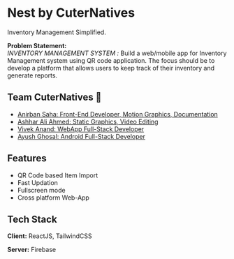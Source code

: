 # Nest by CuterNatives

Inventory Management Simplified.

**Problem Statement:** \
*INVENTORY MANAGEMENT SYSTEM :*
Build a web/mobile app for Inventory Management system using QR code application. 
The focus should be to develop a platform that allows users to keep track of their inventory and generate reports.  



## Team CuterNatives 🏁

- [Anirban Saha: Front-End Developer, Motion Graphics, Documentation](https://www.github.com/Anirban-Saha)
- [Ashhar Ali Ahmed: Static Graphics, Video Editing ](https://github.com/theashhar)
- [Vivek Anand: WebApp Full-Stack Developer](https://github.com/vivek26anand)
- [Ayush Ghosal: Android Full-Stack Developer](https://github.com/Ayush786113)


## Features

- QR Code based Item Import 
- Fast Updation
- Fullscreen mode
- Cross platform Web-App


## Tech Stack

**Client:** ReactJS, TailwindCSS

**Server:** Firebase


